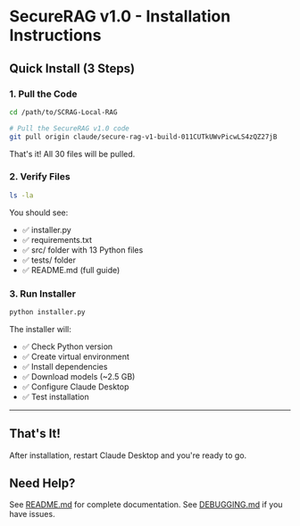 # SecureRAG v1.0 - Installation Instructions

## Quick Install (3 Steps)

### 1. Pull the Code

```bash
cd /path/to/SCRAG-Local-RAG

# Pull the SecureRAG v1.0 code
git pull origin claude/secure-rag-v1-build-011CUTkUWvPicwLS4zQZ27jB
```

That's it! All 30 files will be pulled.

### 2. Verify Files

```bash
ls -la
```

You should see:
- ✅ installer.py
- ✅ requirements.txt
- ✅ src/ folder with 13 Python files
- ✅ tests/ folder
- ✅ README.md (full guide)

### 3. Run Installer

```bash
python installer.py
```

The installer will:
- ✅ Check Python version
- ✅ Create virtual environment
- ✅ Install dependencies
- ✅ Download models (~2.5 GB)
- ✅ Configure Claude Desktop
- ✅ Test installation

---

## That's It!

After installation, restart Claude Desktop and you're ready to go.

## Need Help?

See [README.md](README.md) for complete documentation.
See [DEBUGGING.md](DEBUGGING.md) if you have issues.
